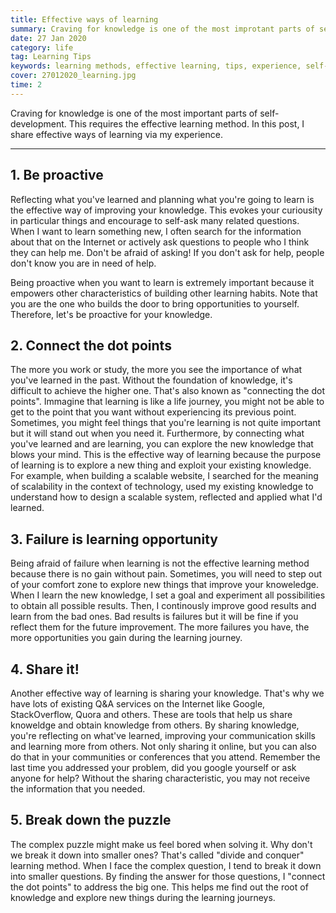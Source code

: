 ```yaml
---
title: Effective ways of learning
summary: Craving for knowledge is one of the most improtant parts of self-development. This requires the effective learning method. In this post, I share effective ways of learning via my experience.
date: 27 Jan 2020
category: life
tag: Learning Tips
keywords: learning methods, effective learning, tips, experience, self-development
cover: 27012020_learning.jpg
time: 2
---
```


Craving for knowledge is one of the most important parts of self-development. This requires the effective learning method. In this post, I share effective ways of learning via my experience.

---

## 1. Be proactive
Reflecting what you've learned and planning what you're going to learn is the effective way of improving your knowledge. This evokes your curiousity in particular things and encourage to self-ask many related questions. When I want to learn something new, I often search for the information about that on the Internet or actively ask questions to people who I think they can help me. Don't be afraid of asking! If you don't ask for help, people don't know you are in need of help.

Being proactive when you want to learn is extremely important because it empowers other characteristics of building other learning habits. Note that you are the one who builds the door to bring opportunities to yourself. Therefore, let's be proactive for your knowledge.

## 2. Connect the dot points
The more you work or study, the more you see the importance of what you've learned in the past. Without the foundation of knowledge, it's difficult to achieve the higher one. That's also known as "connecting the dot points". Immagine that learning is like a life journey, you might not be able to get to the point that you want without experiencing its previous point. Sometimes, you might feel things that you're learning is not quite important but it will stand out when you need it. Furthermore, by connecting what you've learned and are learning, you can explore the new knowledge that blows your mind. This is the effective way of learning because the purpose of learning is to explore a new thing and exploit your existing knowledge. For example,  when building a scalable website, I searched for the meaning of scalability in the context of technology, used my existing knowledge to understand how to design a scalable system, reflected and applied what I'd learned. 

## 3. Failure is learning opportunity
Being afraid of failure when learning is not the effective learning method because there is no gain without pain. Sometimes, you will need to step out of your comfort zone to explore new things that improve your knoweledge. When I learn the new knowledge, I set a goal and experiment all possibilities to obtain all possible results. Then, I continously improve good results and learn from the bad ones. Bad results is failures but it will be fine if you reflect them for the future improvement. The more failures you have, the more opportunities you gain during the learning journey.

## 4. Share it!
Another effective way of learning is sharing your knowledge. That's why we have lots of existing Q&A services on the Internet like Google, StackOverflow, Quora and others. These are tools that help us share knoweldge and obtain knowledge from others. By sharing knowledge, you're reflecting on what've learned, improving your communication skills and learning more from others. Not only sharing it online, but you can also do that in your communities or conferences that you attend. Remember the last time you addressed your problem, did you google yourself or ask anyone for help? Without the sharing characteristic, you may not receive the information that you needed.

## 5. Break down the puzzle
The complex puzzle might make us feel bored when solving it. Why don't we break it down into smaller ones? That's called "divide and conquer" learning method. When I face the complex question, I tend to break it down into smaller questions. By finding the answer for those questions, I "connect the dot points" to address the big one. This helps me find out the root of knowledge and explore new things during the learning journeys.